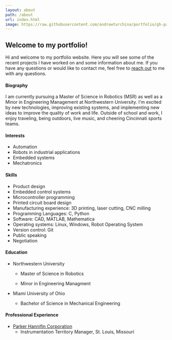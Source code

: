 ```yaml
---
layout: about
path: /about
url: index.html
image: https://raw.githubusercontent.com/andrewturchina/portfolio/gh-pages/about.jpg
---
```


## Welcome to my portfolio!

Hi and welcome to my portfolio website. Here you will see some of the recent projects I have worked on and some information about me. If you have any questions or would like to contact me, feel free to [reach out](http://andrewturchina.github.io/portfolio/contact/) to me with any questions.  

#### Biography

I am currently pursuing a Master of Science in Robotics (MSR) as well as a Minor in Engineering Management at Northwestern University. I'm excited by new technologies, improving existing systems, and implementing new ideas to improve the quality of work and life. Outside of school and work, I enjoy traveling, being outdoors, live music, and cheering Cincinnati sports teams.


#### Interests
* Automation
* Robots in industrial applications
* Embedded systems
* Mechatronics

#### Skills
* Product design
* Embedded control systems
* Microcontroller programming
* Printed circuit board design
* Manufacturing experience: 3D printing, laser cutting, CNC milling
* Programming Languages: C, Python
* Software: CAD, MATLAB, Mathematica
* Operating systems: Linux, Windows, Robot Operating System
* Version control: Git
* Public speaking
* Negotiation

#### Education  
* Northwestern University  
  * Master of Science in Robotics  

  * Minor in Engineering Managment  

* Miami University of Ohio  
  * Bachelor of Science in Mechanical Engineering


#### Professional Experience
* [Parker Hannifin Corporation](http://www.parker.com)  
  * Instrumentation Territory Manager, St. Louis, Missouri  


